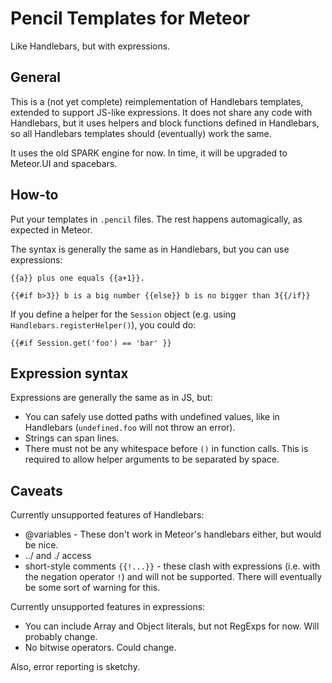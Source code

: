 Pencil Templates for Meteor
===========================
Like Handlebars, but with expressions.

General
-------
This is a (not yet complete) reimplementation of Handlebars templates, extended to support JS-like expressions.
It does not share any code with Handlebars, but it uses helpers and block functions defined in Handlebars, so
all Handlebars templates should (eventually) work the same. 

It uses the old SPARK engine for now. In time, it will be upgraded to Meteor.UI and spacebars.

How-to
------
Put your templates in `.pencil` files. The rest happens automagically, as expected in Meteor.

The syntax is generally the same as in Handlebars, but you can use expressions:
    
    {{a}} plus one equals {{a+1}}.
    
    {{#if b>3}} b is a big number {{else}} b is no bigger than 3{{/if}}

If you define a helper for the `Session` object (e.g. using `Handlebars.registerHelper()`), you could do:
    
    {{#if Session.get('foo') == 'bar' }}

Expression syntax
-----------------
Expressions are generally the same as in JS, but:
* You can safely use dotted paths with undefined values, like in Handlebars (`undefined.foo` will not throw an error).
* Strings can span lines.
* There must not be any whitespace before `()` in function calls. This is required to allow helper arguments to
  be separated by space. 


Caveats
-------
Currently unsupported features of Handlebars:
* @variables - These don't work in Meteor's handlebars either, but would be nice.
* ../ and ./ access
* short-style comments `{{!...}}` - these clash with expressions 
  (i.e. with the negation operator `!`) and will not be supported.
  There will eventually be some sort of warning for this.

Currently unsupported features in expressions:
* You can include Array and Object literals, but not RegExps for now. Will probably change.
* No bitwise operators. Could change.

Also, error reporting is sketchy.
